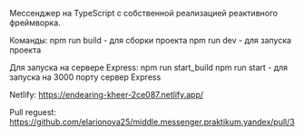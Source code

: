 Мессенджер на TypeScript с собственной реализацией реактивного фреймворка.

Команды:
npm run build - для сборки проекта
npm run dev - для запуска проекта

Для запуска на сервере Express: 
npm run start_build
npm run start - для запуска на 3000 порту сервер Express

Netlify: https://endearing-kheer-2ce087.netlify.app/

Pull reguest: https://github.com/elarionova25/middle.messenger.praktikum.yandex/pull/3

